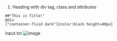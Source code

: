 1. Heading with div tag, class and attributes
```
##"This is Title!"
@div
["container-fluid dark"]{color:black height=90px}
```

input.txt
![image](https://github.com/user-attachments/assets/42eb5636-8d6d-42cc-95f1-28437a29f4eb)
